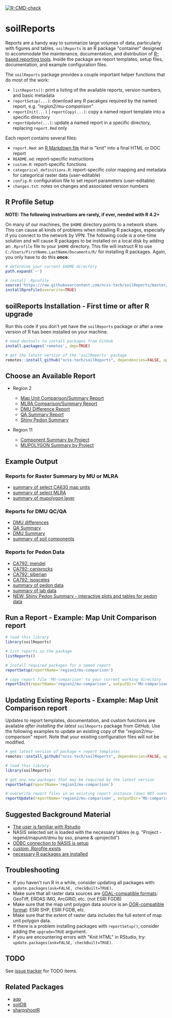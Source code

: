 <!-- badges: start -->
[![R-CMD-check](https://github.com/ncss-tech/soilReports/workflows/R-CMD-check/badge.svg)](https://github.com/ncss-tech/soilReports/actions)
<!-- badges: end -->

# soilReports
Reports are a handy way to summarize large volumes of data, particularly with figures and tables. `soilReports` is an R package "container" designed to accommodate the maintenance, documentation, and distribution of [R-based reporting tools](http://rmarkdown.rstudio.com/). Inside the package are report templates, setup files, documentation, and example configuration files. 

The `soilReports` package provides a couple important helper functions that do most of the work:

 * `listReports()`: print a listing of the available reports, version numbers, and basic metadata
 * `reportSetup(...)`: download any R pacakges required by the named report, e.g. *"region2/mu-comparison"*
 * `reportInit(...)` | `reportCopy(...)`: copy a named report template into a specific directory
 * `reportUpdate(...)`: update a named report in a specific directory, replacing `report.Rmd` only

Each report contains several files:

 * `report.Rmd`: an [R Markdown file](http://rmarkdown.rstudio.com/) that is "knit" into a final HTML or DOC report
 * `README.md`: report-specific instructions
 * `custom.R`: report-specific functions
 * `categorical_definitions.R`: report-specific color mapping and metadata for categorical raster data (user-editable)
 * `config.R`: configuration file to set report parameters (user-editable)
 * `changes.txt`: notes on changes and associated version numbers


## R Profile Setup

**NOTE: The following instructions are rarely, if ever, needed with R 4.2+**

On many of our machines, the `$HOME` directory points to a network share. This can cause all kinds of problems when installing R packages, especially if you connect to the network by VPN. The following code is a one-time solution and will cause R packages to be installed on a local disk by adding an `.Rprofile` file to your `$HOME` directory. This file will instruct R to use `C:/Users/FirstName.LastName/Documents/R/` for installing R packages. Again, you only have to do this **once**.

```r
# determine your current $HOME directory
path.expand('~')

# install .Rprofile
source('https://raw.githubusercontent.com/ncss-tech/soilReports/master/R/installRprofile.R')
installRprofile(overwrite=TRUE)
```


## soilReports Installation - First time or after R upgrade
Run this code if you don't yet have the `soilReports` package or after a new version of R has been installed on your machine.

```r
# need devtools to install packages from GitHub
install.packages('remotes', dep=TRUE)

# get the latest version of the 'soilReports' package
remotes::install_github("ncss-tech/soilReports", dependencies=FALSE, upgrade_dependencies=FALSE) 
```

## Choose an Available Report

  * Region 2
     + [Map Unit Comparison/Summary Report](https://github.com/ncss-tech/soilReports/tree/master/inst/reports/region2/mu-comparison)
     + [MLRA Comparison/Summary Report](https://github.com/ncss-tech/soilReports/tree/master/inst/reports/region2/mlra-comparison)
     + [DMU Difference Report](https://github.com/ncss-tech/soilReports/tree/master/inst/reports/region2/dmu-diff)
     + [QA Summary Report](https://github.com/ncss-tech/soilReports/tree/master/inst/reports/region2/QA-summary)
     + [Shiny Pedon Summary](https://github.com/ncss-tech/soilReports/tree/master/inst/reports/region2/shiny-pedon-summary)
     
  * Region 11
     + [Component Summary by Project](https://github.com/ncss-tech/soilReports/tree/master/inst/reports/region11/component_summary_by_project)
     + [MUPOLYGON Summary by Project](https://github.com/ncss-tech/soilReports/tree/master/inst/reports/region11/mupolygon_summary_by_project)


## Example Output

### Reports for Raster Summary by MU or MLRA
  
  * [summary of select CA630 map units](http://ncss-tech.github.io/example-reports/mu-comparison/CA630-mu-comparison.html)
  * [summary of select MLRA](http://ncss-tech.github.io/example-reports/MLRA-comparison.html)
  * [summary of mupolygon layer](http://ncss-tech.github.io/example-reports/mupolygon_report.html)

### Reports for DMU QC/QA

  * [DMU differences](http://ncss-tech.github.io/example-reports/dmu-diff-example.html)
  * [QA Summary](http://ncss-tech.github.io/example-reports/QA-summary-example.html)
  * [DMU Summary](http://ncss-tech.github.io/example-reports/DMU-summary-example.html)
  * [summary of soil components](http://ncss-tech.github.io/example-reports/component_report.html)
  

### Reports for Pedon Data

  * [CA792: mendel](http://ncss-tech.github.io/example-reports/CA792-pedon/mendel.html)
  * [CA792: canisrocks](http://ncss-tech.github.io/example-reports/CA792-pedon/canisrocks.html)
  * [CA792: siberian](http://ncss-tech.github.io/example-reports/CA792-pedon/siberian.html)
  * [CA792: isosceles](http://ncss-tech.github.io/example-reports/CA792-pedon/isosceles.html)
  * [summary of pedon data](http://ncss-tech.github.io/example-reports/pedon_report.html)
  * [summary of lab data](http://ncss-tech.github.io/example-reports/lab_report.html)
  * [NEW: Shiny Pedon Summary - interactive plots and tables for pedon data](https://ncss-tech.github.io/soilReports/docs/shiny-pedon-summary/shiny-pedon_loafercreek-taxadjuncts.PNG)


## Run a Report - Example: Map Unit Comparison report

```r
# load this library
library(soilReports)

# list reports in the package
listReports()

# install required packages for a named report
reportSetup(reportName='region2/mu-comparison')

# copy report file 'MU-comparison' to your current working directory
reportInit(reportName='region2/mu-comparison', outputDir='MU-comparison')
```

## Updating Existing Reports - Example: Map Unit Comparison report 
Updates to report templates, documentation, and custom functions are available *after installing the latest* `soilReports` package from GitHub. Use the following examples to update an existing copy of the "region2/mu-comparison" report. Note that your existing configuration files will not be modified.

```r
# get latest version of package + report templates
remotes::install_github("ncss-tech/soilReports", dependencies=FALSE, upgrade_dependencies=FALSE)

# load this library
library(soilReports)

# get any new packages that may be required by the latest version
reportSetup(reportName='region2/mu-comparison')

# overwrite report files in an existing report instance (does NOT overwrite config)
reportUpdate(reportName='region2/mu-comparison', outputDir='MU-comparison')
```

## Suggested Background Material

 * [The user is familiar with Rstudio](http://ncss-tech.github.io/stats_for_soil_survey/chapters/1_introduction/1_introduction.html)
 * NASIS selected set is loaded with the necessary tables (e.g. "Project - legend/mapunit/dmu by sso, pname & uprojectid")
 * [ODBC connection to NASIS is setup](http://ncss-tech.github.io/AQP/soilDB/setup_local_nasis.html)
 * [custom .Rprofile exists](https://github.com/ncss-tech/soilReports#pre-installation-nrcs-only-this-is-only-required-once)
 * [necessary R packages are installed](http://ncss-tech.github.io/stats_for_soil_survey/chapters/0_pre-class-assignment/pre-class-assignment.html)

## Troubleshooting
 * If you haven't run R in a while, consider updating all packages with: `update.packages(ask=FALSE, checkBuilt=TRUE)`.
 * Make sure that all raster data sources are [GDAL-compatible formats](http://www.gdal.org/formats_list.html): GeoTiff, ERDAS IMG, ArcGRID, etc. (not ESRI FGDB)
 * Make sure that the map unit polygon data source is an [OGR-compatible format](http://www.gdal.org/ogr_formats.html): ESRI SHP, ESRI FGDB, etc.
 * Make sure that the extent of raster data includes the full extent of map unit polygon data.
 * If there is a problem installing packages with `reportSetup()`, consider adding the `upgrade=TRUE` argument.
 * If you are encountering errors with "Knit HTML" in RStudio, try: `update.packages(ask=FALSE, checkBuilt=TRUE)`.

## TODO
See [issue tracker](https://github.com/ncss-tech/soilReports/issues) for TODO items.


## Related Packages
 * [aqp](https://github.com/ncss-tech/aqp)
 * [soilDB](https://github.com/ncss-tech/soilDB)
 * [sharpshootR](https://github.com/ncss-tech/sharpshootR)
 
